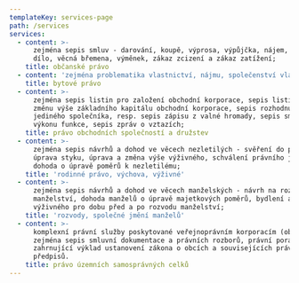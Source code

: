 ```yaml
---
templateKey: services-page
path: /services
services:
  - content: >-
      zejména sepis smluv - darování, koupě, výprosa, výpůjčka, nájem, pacht,
      dílo, věcná břemena, výměnek, zákaz zcizení a zákaz zatížení;
    title: občanské právo
  - content: 'zejména problematika vlastnictví, nájmu, společenství vlastníků jednotek;'
    title: bytové právo
  - content: >-
      zejména sepis listin pro založení obchodní korporace, sepis listin pro
      změnu výše základního kapitálu obchodní korporace, sepis rozhodnutí
      jediného společníka, resp. sepis zápisu z valné hromady, sepis smluv o
      výkonu funkce, sepis zpráv o vztazích;
    title: právo obchodních společností a družstev
  - content: >-
      zejména sepis návrhů a dohod ve věcech nezletilých - svěření do péče,
      úprava styku, úprava a změna výše výživného, schválení právního jednání,
      dohoda o úpravě poměrů k nezletilému;
    title: 'rodinné právo, výchova, výživné'
  - content: >-
      zejména sepis návrhů a dohod ve věcech manželských - návrh na rozvod
      manželství, dohoda manželů o úpravě majetkových poměrů, bydlení a
      výživného pro dobu před a po rozvodu manželství;
    title: 'rozvody, společné jmění manželů'
  - content: >-
      komplexní právní služby poskytované veřejnoprávním korporacím (obcím),
      zejména sepis smluvní dokumentace a právních rozborů, právní poradenství
      zahrnující výklad ustanovení zákona o obcích a souvisejících právních
      předpisů.
    title: právo územních samosprávných celků
---
```


